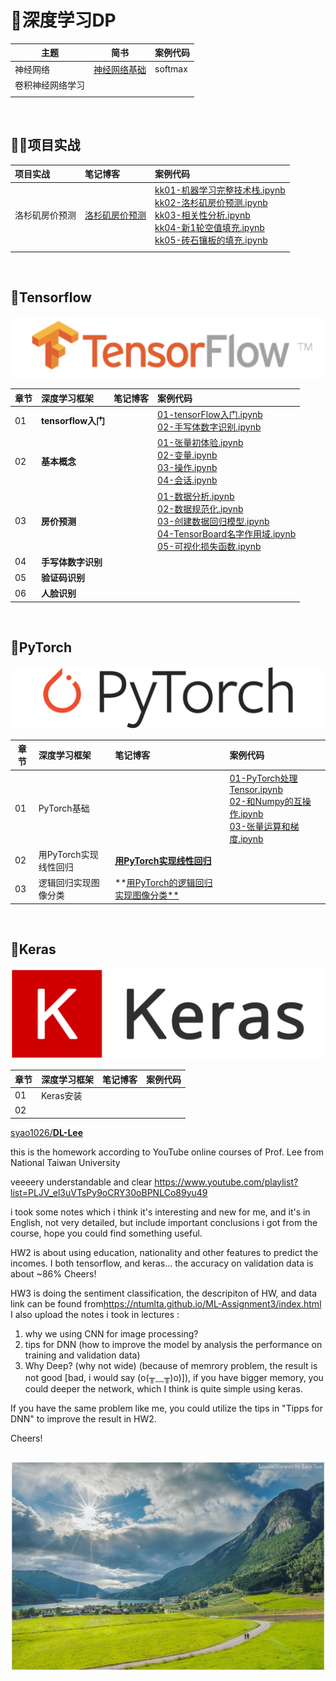 # 🚀深度学习DP

| 主题 | 简书 | 案例代码 |
| ---- | ---- | ---- |
| 神经网络 | [神经网络基础](https://www.jianshu.com/p/8270625492c4)<br/> | softmax |
| 卷积神经网络学习 | <br/> |  |
|          |                                                              |  |

<br>

## 🚵‍♂️项目实战

项目实战| 笔记博客 | 案例代码 
:--|:--|:--
洛杉矶房价预测 | [洛杉矶房价预测](https://www.jianshu.com/p/9de54d5d70d5) |[kk01-机器学习完整技术栈.ipynb](ex01-房价预测/kk01-机器学习完整技术栈.ipynb)<br>[kk02-洛杉矶房价预测.ipynb](ex01-房价预测/kk02-洛杉矶房价预测.ipynb)<br/>[kk03-相关性分析.ipynb](ex01-房价预测/kk03-相关性分析.ipynb)<br/>[kk04-新1轮空值填充.ipynb](ex01-房价预测/kk04-新1轮空值填充.ipynb)<br/>[kk05-砖石镶板的填充.ipynb](ex01-房价预测/kk05-砖石镶板的填充.ipynb)<br/>
 |  |

<br>

## 👾Tensorflow

![](images/tensorflow-logo.png)

|章节| 深度学习框架   | 笔记博客 | 案例代码 |
|:--| :------------- | :------- | :------- |
|01| **tensorflow入门** |          | [01-tensorFlow入门.ipynb](tensorflow/ch01-tensorflow入门/01-tensorFlow入门.ipynb)<br>[02-手写体数字识别.ipynb](tensorflow/ch01-tensorflow入门/02-手写体数字识别.ipynb) |
|02| **基本概念** |          | [01-张量初体验.ipynb](tensorflow/ch02-基本概念/01-张量初体验.ipynb)<br>[02-变量.ipynb](tensorflow/ch02-基本概念/02-变量.ipynb)<br/>[03-操作.ipynb](tensorflow/ch02-基本概念/03-操作.ipynb)<br/>[04-会话.ipynb](tensorflow/ch02-基本概念/04-会话.ipynb) |
|03| **房价预测** |          | [01-数据分析.ipynb](tensorflow/ch03-房价预测/01-数据分析.ipynb)<br/>[02-数据规范化.ipynb](tensorflow/ch03-房价预测/02-数据规范化.ipynb)<br/>[03-创建数据回归模型.ipynb](tensorflow/ch03-房价预测/03-创建数据回归模型.ipynb)<br/>[04-TensorBoard名字作用域.ipynb](tensorflow/ch03-房价预测/04-TensorBoard名字作用域.ipynb)<br/>[05-可视化损失函数.ipynb](tensorflow/ch03-房价预测/05-可视化损失函数.ipynb)<br/> |
|04| **手写体数字识别** |  |  |
|05| **验证码识别** |  |  |
|06| **人脸识别** |  |  |
<br>

## 🎉PyTorch

![](images/pytorch-logo.png)

|章节 | 深度学习框架 | 笔记博客 | 案例代码 |
|--- | :----------- | :------- | :------- |
|01| PyTorch基础 |  | [01-PyTorch处理Tensor.ipynb](PyTorch/ch01-PyTorch基础/01-PyTorch处理Tensor.ipynb)<br/>[02-和Numpy的互操作.ipynb](PyTorch/ch01-PyTorch基础/02-和Numpy的互操作.ipynb)<br/>[03-张量运算和梯度.ipynb](PyTorch/ch01-PyTorch基础/03-张量运算和梯度.ipynb)<br/> |
| 02 | 用PyTorch实现线性回归 | [**用PyTorch实现线性回归**]() |          |
| 03 | 逻辑回归实现图像分类 | **[用PyTorch的逻辑回归实现图像分类**]() |          |
<br>

## 🍭Keras

![](images/keras-logo.png)

|章节 | 深度学习框架 | 笔记博客 | 案例代码 |
|--- | :----------- | :------- | :------- |
|01| Keras安装    |          |          |
| 02 |  |          |          |



[syao1026/**DL-Lee**](https://github.com/syao1026)

this is the homework according to YouTube online courses of Prof. Lee from National Taiwan University

veeeery understandable and clear <https://www.youtube.com/playlist?list=PLJV_el3uVTsPy9oCRY30oBPNLCo89yu49>

i took some notes which i think it's interesting and new for me, and it's in English, not very detailed, but include important conclusions i got from the course, hope you could find something useful.

HW2 is about using education, nationality and other features to predict the incomes. I both tensorflow, and keras... the accuracy on validation data is about ~86% Cheers!

HW3 is doing the sentiment classification, the descripiton of HW, and data link can be found from<https://ntumlta.github.io/ML-Assignment3/index.html> I also upload the notes i took in lectures :

1. why we using CNN for image processing?
2. tips for DNN (how to improve the model by analysis the performance on training and validation data)
3. Why Deep? (why not wide) (because of memrory problem, the result is not good [bad, i would say (o(╥﹏╥)o)]), if you have bigger memory, you could deeper the network, which I think is quite simple using keras.

If you have the same problem like me, you could utilize the tips in "Tipps for DNN" to improve the result in HW2.

Cheers!

```

```



<p align='center'>
<img src='ch01-神经网络/images/surface.jpg'>
</p>



